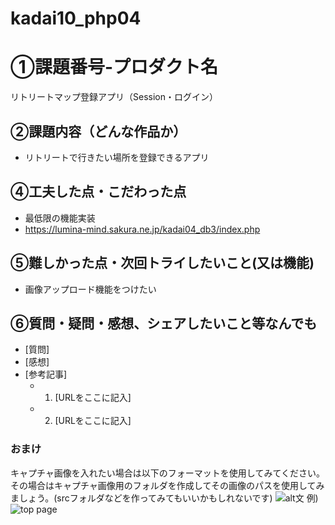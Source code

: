 # kadai10_php04
# ①課題番号-プロダクト名

リトリートマップ登録アプリ（Session・ログイン）

## ②課題内容（どんな作品か）

- リトリートで行きたい場所を登録できるアプリ

## ④工夫した点・こだわった点

- 最低限の機能実装
- https://lumina-mind.sakura.ne.jp/kadai04_db3/index.php

## ⑤難しかった点・次回トライしたいこと(又は機能)

- 画像アップロード機能をつけたい

## ⑥質問・疑問・感想、シェアしたいこと等なんでも

- [質問]
- [感想]
- [参考記事]
  - 1. [URLをここに記入]
  - 2. [URLをここに記入]

### おまけ

キャプチャ画像を入れたい場合は以下のフォーマットを使用してみてください。その場合はキャプチャ画像用のフォルダを作成してその画像のパスを使用してみましょう。(srcフォルダなどを作ってみてもいいかもしれないです)
![alt文](画像URL)
例)
![top page](./src/capture1.png)
